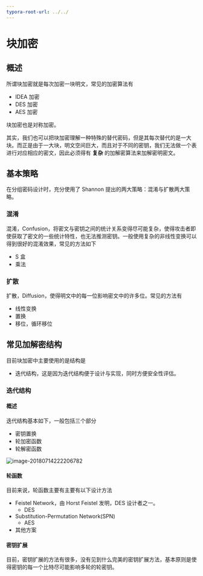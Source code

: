 ```yaml
---
typora-root-url: ../../
---
```


# 块加密

## 概述

所谓块加密就是每次加密一块明文，常见的加密算法有

- IDEA 加密
- DES 加密
- AES 加密

块加密也是对称加密。

其实，我们也可以把块加密理解一种特殊的替代密码，但是其每次替代的是一大块。而正是由于一大块，明文空间巨大，而且对于不同的密钥，我们无法做一个表进行对应相应的密文，因此必须得有 **复杂** 的加解密算法来加解密明密文。

## 基本策略

在分组密码设计时，充分使用了 Shannon 提出的两大策略：混淆与扩散两大策略。

### 混淆

混淆，Confusion，将密文与密钥之间的统计关系变得尽可能复杂，使得攻击者即使获取了密文的一些统计特性，也无法推测密钥。一般使用复杂的非线性变换可以得到很好的混淆效果，常见的方法如下

- S 盒
- 乘法

### 扩散

扩散，Diffusion，使得明文中的每一位影响密文中的许多位。常见的方法有

- 线性变换
- 置换
- 移位，循环移位

## 常见加解密结构

目前块加密中主要使用的是结构是

- 迭代结构，这是因为迭代结构便于设计与实现，同时方便安全性评估。

### 迭代结构

#### 概述

迭代结构基本如下，一般包括三个部分

- 密钥置换
- 轮加密函数
- 轮解密函数

![image-20180714222206782](/crypto/blockcipher/figure/iterated_cipher.png)

#### 轮函数

目前来说，轮函数主要有主要有以下设计方法

- Feistel Network，由 Horst Feistel 发明，DES 设计者之一。
    - DES
- Substitution-Permutation Network(SPN)
    - AES
- 其他方案

#### 密钥扩展

目前，密钥扩展的方法有很多，没有见到什么完美的密钥扩展方法，基本原则是使得密钥的每一个比特尽可能影响多轮的轮密钥。
